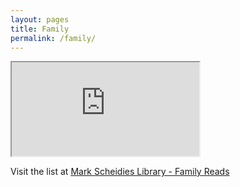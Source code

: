 ```yaml
---
layout: pages
title: Family
permalink: /family/
---
```


<iframe src="https://cdn.knightlab.com/libs/timeline3/latest/embed/index.html?source=1ZedJ_T21wlITV0RjbYnwAUrSuo2duTmeN1WExGTzOgc&font=Default&lang=en&initial_zoom=10&height=650" allowfullscreen></iframe>

<p>Visit the list at <a href="https://docs.google.com/spreadsheets/d/1ZedJ_T21wlITV0RjbYnwAUrSuo2duTmeN1WExGTzOgc/edit?usp=sharing" target="_blank"> Mark Scheidies Library - Family Reads</a><p>